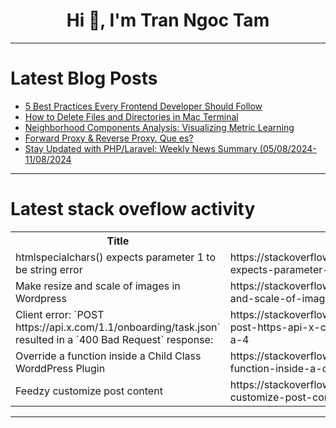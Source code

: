 <h1 align="center">Hi 👋, I'm Tran Ngoc Tam</h1>

---

# Latest Blog Posts 
<!-- BLOG-POST-LIST:START -->
- [5 Best Practices Every Frontend Developer Should Follow](https://dev.to/zain725342/5-best-practices-every-frontend-developer-should-follow-45e4)
- [How to Delete Files and Directories in Mac Terminal](https://dev.to/jenesh/how-to-delete-files-and-directories-in-mac-terminal-hgo)
- [Neighborhood Components Analysis: Visualizing Metric Learning](https://dev.to/labex/neighborhood-components-analysis-visualizing-metric-learning-4el3)
- [Forward Proxy &amp; Reverse Proxy. Que es?](https://dev.to/lucatonyraudales/forward-proxy-reverse-proxy-que-es-3o3i)
- [Stay Updated with PHP/Laravel: Weekly News Summary &lpar;05/08/2024-11/08/2024](https://dev.to/poovarasu/stay-updated-with-phplaravel-weekly-news-summary-05082024-11082024-5bnh)
<!-- BLOG-POST-LIST:END -->

---

# Latest stack oveflow activity
<table>
  <tr><th>Title</th><th>Link</th></tr>
  <!-- STACKOVERFLOW:START --><tr><td>htmlspecialchars&lpar;&rpar; expects parameter 1 to be string error</td><td>https://stackoverflow.com/questions/78864297/htmlspecialchars-expects-parameter-1-to-be-string-error</td></tr><tr><td>Make resize and scale of images in Wordpress</td><td>https://stackoverflow.com/questions/78864287/make-resize-and-scale-of-images-in-wordpress</td></tr><tr><td>Client error: `POST https://api.x.com/1.1/onboarding/task.json` resulted in a `400 Bad Request` response:</td><td>https://stackoverflow.com/questions/78864188/client-error-post-https-api-x-com-1-1-onboarding-task-json-resulted-in-a-4</td></tr><tr><td>Override a function inside a Child Class WorddPress Plugin</td><td>https://stackoverflow.com/questions/78864003/override-a-function-inside-a-child-class-worddpress-plugin</td></tr><tr><td>Feedzy customize post content</td><td>https://stackoverflow.com/questions/78863810/feedzy-customize-post-content</td></tr><!-- STACKOVERFLOW:END -->
</table>

---


